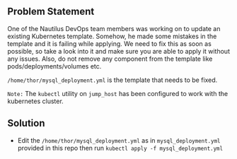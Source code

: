
## Problem Statement
One of the Nautilus DevOps team members was working on to update an existing Kubernetes template. Somehow, he made some mistakes in the template and it is failing while applying. We need to fix this as soon as possible, so take a look into it and make sure you are able to apply it without any issues. Also, do not remove any component from the template like pods/deployments/volumes etc.


`/home/thor/mysql_deployment.yml` is the template that needs to be fixed.


`Note:` The `kubectl` utility on `jump_host` has been configured to work with the kubernetes cluster.

## Solution
* Edit the `/home/thor/mysql_deployment.yml` as in `mysql_deployment.yml` provided in this repo then run `kubectl apply -f mysql_deployment.yml`